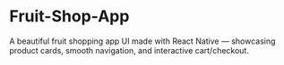 # Fruit-Shop-App
A beautiful fruit shopping app UI made with React Native — showcasing product cards, smooth navigation, and interactive cart/checkout.
